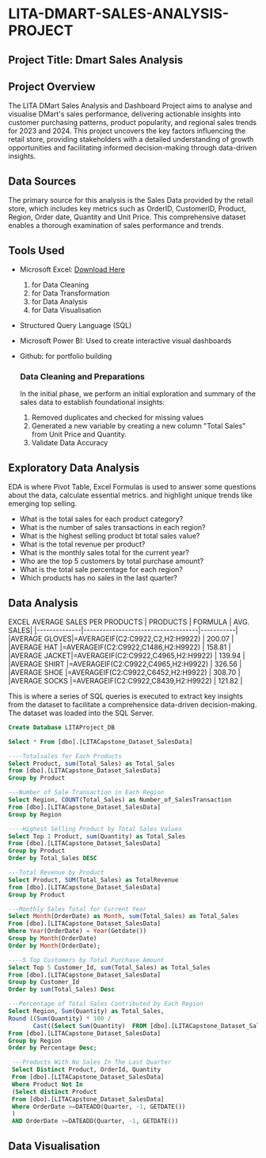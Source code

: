 # LITA-DMART-SALES-ANALYSIS-PROJECT

## Project Title: Dmart Sales Analysis

## Project Overview
The LITA DMart Sales Analysis and Dashboard Project aims to analyse and visualise DMart's sales performance, delivering actionable insights into customer purchasing patterns, product popularity, and regional sales trends for 2023 and 2024. This project uncovers the key factors influencing the retail store, providing stakeholders with a detailed understanding of growth opportunities and facilitating informed decision-making through data-driven insights.

## Data Sources
The primary source for this analysis is the Sales Data provided by the retail store, which includes key metrics such as OrderID, CustomerID, Product, Region, Order date, Quantity and Unit Price. This comprehensive dataset enables a thorough examination of sales performance and trends.

## Tools Used
- Microsoft Excel: [Download Here](https://www.microsoft.com)
  1. for Data Cleaning
  2. for  Data Transformation 
  3. for Data Analysis
  4. for Data Visualisation

- Structured Query Language (SQL)
- Microsoft Power BI: Used to create interactive visual dashboards
- Github: for portfolio building

  ### Data Cleaning and Preparations
  In the initial phase, we perform an initial exploration and summary of the sales data to establish foundational insights:
  1. Removed duplicates and checked for missing values
  2. Generated a new variable by creating a new column "Total Sales" from Unit Price and Quantity.
  3. Validate Data Accuracy
  
## Exploratory Data Analysis
EDA is where Pivot Table, Excel Formulas is used to answer some questions about the data, calculate essential metrics. and highlight unique trends like emerging top selling.
- What is the total sales for each product category?
- What is the number of sales transactions in each region?
- What is the highest selling product bt total sales value?
- What is the total revenue per product?
- What is the monthly sales total for the current year?
- Who are the top 5 customers by total purchase amount?
- What is the total sale percentage for each region?
- Which products has no sales in the last quarter?

## Data Analysis
EXCEL
AVERAGE SALES PER PRODUCTS
|   PRODUCTS   |             FORMULA                | AVG. SALES|
|--------------|------------------------------------|-----------|
|AVERAGE GLOVES|=AVERAGEIF(C2:C9922,C2,H2:H9922)    |   200.07  |
|AVERAGE HAT   |=AVERAGEIF(C2:C9922,C1486,H2:H9922)	|   158.81  |
|AVERAGE JACKET|=AVERAGEIF(C2:C9922,C4965,H2:H9922)	|   139.94  |
|AVERAGE SHIRT |=AVERAGEIF(C2:C9922,C4965,H2:H9922)	|   326.56  |
|AVERAGE  SHOE |=AVERAGEIF(C2:C9922,C6452,H2:H9922) |   308.70  |
|AVERAGE SOCKS |=AVERAGEIF(C2:C9922,C8439,H2:H9922)	|   121.82  |



This is where a series of SQL queries is executed to extract key insights from the dataset to facilitate a comprehensice data-driven decision-making. The dataset was loaded into the SQL Server.

```SQL
Create Database LITAProject_DB

Select * From [dbo].[LITACapstone_Dataset_SalesData]

----Totalsales for Each Products
Select Product, sum(Total_Sales) as Total_Sales
from [dbo].[LITACapstone_Dataset_SalesData]
Group by Product

---Number of Sale Transaction in Each Region
Select Region, COUNT(Total_Sales) as Number_of_SalesTransaction
From [dbo].[LITACapstone_Dataset_SalesData]
Group by Region

----Highest Selling Product by Total Sales Values
Select Top 1 Product, sum(Quantity) as Total_Sales
From [dbo].[LITACapstone_Dataset_SalesData]
Group by Product
Order by Total_Sales DESC

---Total Revenue by Product
Select Product, SUM(Total_Sales) as TotalRevenue
from [dbo].[LITACapstone_Dataset_SalesData]
Group by Product

---Monthly Sales Total for Current Year
Select Month(OrderDate) as Month, sum(Total_Sales) as Total_Sales
From [dbo].[LITACapstone_Dataset_SalesData]
Where Year(OrderDate) = Year(Getdate())
Group by Month(OrderDate)
Order by Month(OrderDate);

----5 Top Customers by Total Purchase Amount
Select Top 5 Customer_Id, sum(Total_Sales) as Total_Sales
From [dbo].[LITACapstone_Dataset_SalesData]
Group by Customer_Id
Order by sum(Total_Sales) Desc

---Percentage of Total Sales Contributed by Each Region
Select Region, Sum(Quantity) as Total_Sales,
Round ((Sum(Quantity) * 100 /
       Cast((Select Sum(Quantity)  FROM [dbo].[LITACapstone_Dataset_SalesData]) as float)), 2) as Percentage
From [dbo].[LITACapstone_Dataset_SalesData]
Group by Region
Order by Percentage Desc;

 ---Products With No Sales In The Last Quarter
 Select Distinct Product, OrderId, Quantity
 From [dbo].[LITACapstone_Dataset_SalesData]
 Where Product Not In
 (Select distinct Product
 From [dbo].[LITACapstone_Dataset_SalesData]
 Where OrderDate >=DATEADD(Quarter, -1, GETDATE())
 )
 AND OrderDate >=DATEADD(Quarter, -1, GETDATE())
```

## Data Visualisation

